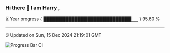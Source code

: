 ### Hi there 👋 I am Harry , 

⏳ Year progress { ████████████████████████████▁▁ } 95.60 %

---

⏰ Updated on Sun, 15 Dec 2024 21:19:01 GMT

![Progress Bar CI](https://github.com/duykhang68/duykhang68/workflows/Progress%20Bar%20CI/badge.svg)
